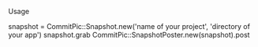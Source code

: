 Usage

snapshot = CommitPic::Snapshot.new('name of your project', 'directory of your app')
snapshot.grab
CommitPic::SnapshotPoster.new(snapshot).post
